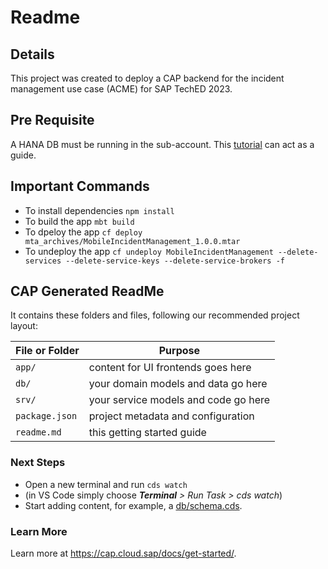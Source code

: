 # Readme

## Details

This project was created to deploy a CAP backend for the incident management use case (ACME) for SAP TechED 2023.

## Pre Requisite

A HANA DB must be running in the sub-account. This [tutorial](https://developers.sap.com/tutorials/hana-cloud-deploying.html) can act as a guide.

## Important Commands

- To install dependencies `npm install`
- To build the app `mbt build`
- To dpeloy the app `cf deploy mta_archives/MobileIncidentManagement_1.0.0.mtar `
- To undeploy the app `cf undeploy MobileIncidentManagement --delete-services --delete-service-keys --delete-service-brokers -f`

## CAP Generated ReadMe

It contains these folders and files, following our recommended project layout:

File or Folder | Purpose
---------|----------
`app/` | content for UI frontends goes here
`db/` | your domain models and data go here
`srv/` | your service models and code go here
`package.json` | project metadata and configuration
`readme.md` | this getting started guide


### Next Steps

- Open a new terminal and run `cds watch` 
- (in VS Code simply choose _**Terminal** > Run Task > cds watch_)
- Start adding content, for example, a [db/schema.cds](db/schema.cds).


### Learn More

Learn more at https://cap.cloud.sap/docs/get-started/.
